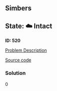 ## Simbers

## State: :cloud: **Intact**

**ID: 520**

[Problem Description](https://projecteuler.net/problem=520)

[Source code](main.cpp)

### Solution
0